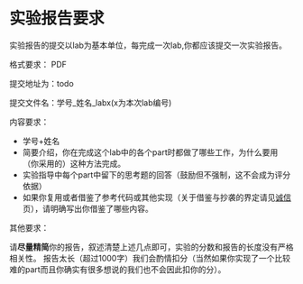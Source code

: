 # 实验报告要求

实验报告的提交以lab为基本单位，每完成一次lab,你都应该提交一次实验报告。

格式要求： PDF 

提交地址为：todo

提交文件名：学号_姓名\_labx(x为本次lab编号)

内容要求：

- 学号+姓名
- 简要介绍，你在完成这个lab中的各个part时都做了哪些工作，为什么要用（你采用的）这种方法完成。
- 实验指导中每个part中留下的思考题的回答（鼓励但不强制，这不会成为评分依据）
- 如果你复用或者借鉴了参考代码或其他实现（关于借鉴与抄袭的界定请见<u>诚信</u>页），请明确写出你借鉴了哪些内容。

其他要求：

请**尽量精简**你的报告，叙述清楚上述几点即可，实验的分数和报告的长度没有严格相关性。
报告太长（超过1000字）我们会酌情扣分（当然如果你实现了一个比较难的part而且你确实有很多想说的我们也不会因此扣你的分）。

